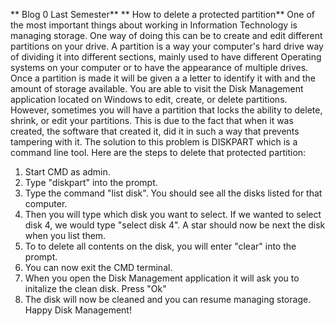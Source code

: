 ** Blog 0 Last Semester**
** How to delete a protected partition**
One of the most important things about working in Information Technology is managing storage. 
One way of doing this can be to create and edit different partitions on your drive. 
A partition is a way your computer's hard drive way of dividing it into different sections, mainly used to have different Operating systems on your computer or to have the appearance of multiple drives.
Once a partition is made it will be given a a letter to identify it with and the amount of storage available. 
You are able to visit the  Disk Management application located on Windows to edit, create, or delete partitions. 
However, sometimes you will have a partition that locks the ability to delete, shrink, or edit your partitions. 
This is due to the fact that when it was created, the software that created it, did it in such a way that prevents tampering with it. 
The solution to this problem is DISKPART which is a command line tool. 
Here are the steps to delete that protected partition:
1. Start CMD as admin.
2. Type "diskpart" into the prompt. 
3. Type the command "list disk". You should see all the disks listed for that computer.
4. Then you will type which disk you want to select. If we wanted to select disk 4, we would type "select disk 4". A star should now be next the disk when you list them. 
5. To to delete all contents on the disk, you will enter "clear" into the prompt.
6. You can now exit the CMD terminal. 
7. When you open the Disk Management application it will ask you to initalize the clean disk. Press "Ok"
8. The disk will now be cleaned and you can resume managing storage. 
Happy Disk Management! 
